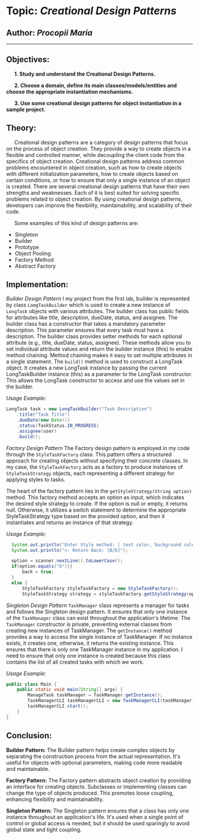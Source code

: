# Topic: *Creational Design Patterns*
## Author: *Procopii Maria*
------
## Objectives:
&ensp; &ensp; __1. Study and understand the Creational Design Patterns.__

&ensp; &ensp; __2. Choose a domain, define its main classes/models/entities and choose the appropriate instantiation mechanisms.__

&ensp; &ensp; __3. Use some creational design patterns for object instantiation in a sample project.__

## Theory:
&ensp; &ensp; Creational design patterns are a category of design patterns that focus on the process of object creation. They provide a way to create objects in a flexible and controlled manner, while decoupling the client code from the specifics of object creation. Creational design patterns address common problems encountered in object creation, such as how to create objects with different initialization parameters, how to create objects based on certain conditions, or how to ensure that only a single instance of an object is created. There are several creational design patterns that have their own strengths and weaknesses. Each of it is best suited for solving specific problems related to object creation. By using creational design patterns, developers can improve the flexibility, maintainability, and scalability of their code.

&ensp; &ensp; Some examples of this kind of design patterns are:

   * Singleton
   * Builder
   * Prototype
   * Object Pooling
   * Factory Method
   * Abstract Factory

## Implementation:
*Builder Design Pattern*
I my project from the first lab, builder is represented by class `LomgTaskBuilder` which is used to create a new instance of `LongTask`
objects with various attributes. The builder class has public fields for attributes like title, description, dueDate, status, and assignee.
The builder class has a constructor that takes a mandatory parameter description. This parameter ensures that every task must have a description.
The builder class provides setter methods for each optional attribute (e.g., title, dueDate, status, assignee). 
These methods allow you to set
individual attribute values and return the builder instance (this) to enable method chaining. 
Method chaining makes it easy to set multiple attributes in a single statement.
The `build()` method is used to construct a LongTask object. It creates a new LongTask instance by passing the current LongTaskBuilder 
instance (this) as a parameter to the LongTask constructor. This allows the LongTask constructor to access and use the values set in the builder.

*Usage Example:*

```java
LongTask task = new LongTaskBuilder("Task Description")
    .title("Task Title")
    .dueDate(new Date())
    .status(TaskStatus.IN_PROGRESS)
    .assignee(user)
    .build();
```

*Factory Design Pattern*
The Factory design pattern is employed in my code through the `StyleTaskFactory` class. This pattern offers a structured approach for creating
objects without specifying their concrete classes. In my case, the `StyleTaskFactory` acts as a factory to produce instances of `StyleTaskStrategy`
objects, each representing a different strategy for applying styles to tasks.

The heart of the factory pattern lies in the `getStyleStrategy(String option)` method. This factory method accepts an option as input,
which indicates the desired style strategy to create. If the option is null or empty, it returns null. Otherwise, it utilizes a switch 
statement to determine the appropriate StyleTaskStrategy type based on the provided option, and then it instantiates and returns an 
instance of that strategy.

*Usage Example:*

```java
  System.out.println("Enter Style method: [ text color, background color, text format ]");
  System.out.println("<- Return Back: [B/b]");

  option = scanner.nextLine().toLowerCase();
  if(option.equals("b")){
      back = true;
  }
  else {
      StyleTaskFactory styleTaskFactory = new StyleTaskFactory();
      StyleTaskStrategy strategy = styleTaskFactory.getStyleStrategy(option);
```

*Singleton Design Pattern*
`TaskManager` class represents a manager for tasks and follows the Singleton design pattern. It ensures that only one instance of the `TaskManager`
class can exist throughout the application's lifetime. The `TaskManager` constructor is private, preventing external classes from creating new instances 
of TaskManager. The `getInstance()` method provides a way to access the single instance of TaskManager. If no instance exists, it creates one, 
otherwise, it returns the existing instance. This ensures that there is only one TaskManager instance in my application. I need to ensure that only one
instance is created because this class contains the list of all created tasks with which we work.

*Usage Example:*

```java
public class Main {
    public static void main(String[] args) {
        ManageTask taskManager = TaskManager.getInstance();
        TaskManagerCLI taskManagerCLI = new TaskManagerCLI(taskManager);
        taskManagerCLI.start();
    }
}
```

## Conclusion:

**Builder Pattern:**
The Builder pattern helps create complex objects by separating the construction process from the actual representation.
It's useful for objects with optional parameters, making code more readable and maintainable.

**Factory Pattern:**
The Factory pattern abstracts object creation by providing an interface for creating objects. Subclasses or implementing classes can change the type of objects produced. This promotes loose coupling, enhancing flexibility and maintainability.

**Singleton Pattern:**
The Singleton pattern ensures that a class has only one instance throughout an application's life. It's used when a single point of control 
or global access is needed, but it should be used sparingly to avoid global state and tight coupling.











